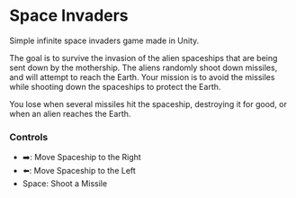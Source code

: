 # Space Invaders

Simple infinite space invaders game made in Unity.

The goal is to survive the invasion of the alien spaceships that are being sent down by the mothership. The aliens randomly shoot down missiles, and will attempt to reach the Earth. Your mission is to avoid the missiles while shooting down the spaceships to protect the Earth.

You lose when several missiles hit the spaceship, destroying it for good, or when an alien reaches the Earth.

### Controls
- ➡️: Move Spaceship to the Right
- ⬅️: Move Spaceship to the Left
- Space: Shoot a Missile

